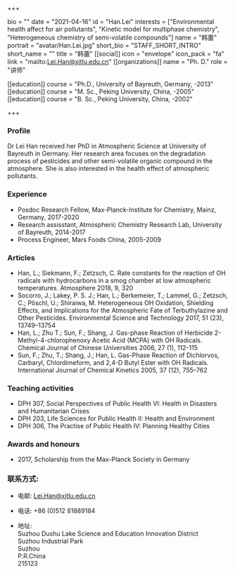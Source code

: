 +++

bio = ""
date = "2021-04-16"
id = "Han.Lei"
interests = ["Environmental health affect for air pollutants", "Kinetic model for multiphase chemistry", "Heterogeneous chemistry of semi-volatile compounds"]
name = "韩蕾"
portrait = "avatar/Han.Lei.jpg"
short_bio = "STAFF_SHORT_INTRO"
short_name = ""
title = "韩蕾"
[[social]]
    icon = "envelope"
    icon_pack = "fa"
    link = "mailto:Lei.Han@xjtlu.edu.cn"
[[organizations]]
    name = "Ph. D."
    role = "讲师"

[[education]]
    course = "Ph.D., University of Bayreuth, Germany, -2013"
[[education]]
    course = "M. Sc., Peking University, China, -2005"
[[education]]
    course = "B. Sc., Peking University, China, -2002"

+++


<!-- Research Team Begins -->


<!-- Research Team Ends -->


<!-- Alumni Begins -->
<!-- Alumni Ends -->


<!-- Teaching Begins -->


<!-- Teaching Ends -->



<!-- XJTLU Profile Begins -->

### Profile

Dr Lei Han received her PhD in Atmospheric Science at University of Bayreuth in Germany. Her research area focuses on the degradation process of pesticides and other semi-volatile organic compound in the atmosphere. She is also interested in the health effect of atmospheric pollutants. 

###  Experience

<ul> <li> Posdoc Research Fellow, Max-Planck-Institute for Chemistry, Mainz, Germany, 2017-2020 </li><li> Research assisstant, Atmospheric Chemistry Research Lab, University of Bayreuth, 2014-2017 </li><li> Process Engineer, Mars Foods China, 2005-2009 </li> </ul>

###  Articles

<ul> <li> Han, L.; Siekmann, F.; Zetzsch, C. Rate constants for the reaction of OH radicals with hydrocarbons in a smog chamber at low atmospheric temperatures. Atmosphere 2018, 9, 320 </li><li> Socorro, J.; Lakey, P. S. J.; Han, L.; Berkemeier, T.; Lammel, G.; Zetzsch, C.; Pöschl, U.; Shiraiwa, M. Heterogeneous OH Oxidation, Shielding Effects, and Implications for the Atmospheric Fate of Terbuthylazine and Other Pesticides. Environmental Science and Technology 2017, 51 (23), 13749–13754 </li><li> Han, L.; Zhu T.; Sun, F.; Shang, J. Gas-phase Reaction of Herbicide 2-Methyl-4-chlorophenoxy Acetic Acid (MCPA) with OH Radicals. Chemical Journal of Chinese Universities 2006, 27 (1), 112-115 </li><li> Sun, F.; Zhu, T.; Shang, J.; Han, L. Gas-Phase Reaction of Dichlorvos, Carbaryl, Chlordimeform, and 2,4-D Butyl Ester with OH Radicals. International Journal of Chemical Kinetics 2005, 37 (12), 755–762 </li> </ul>

###  Teaching activities

<ul> <li> DPH 307, Social Perspectives of Public Health VI: Health in Disasters and Humanitarian Crises </li><li> DPH 203, Life Sciences for Public Health II: Health and Environment </li><li> DPH 306,  The Practise of Public Health IV: Planning Healthy Cities </li> </ul>

###  Awards and honours

<ul> <li> 2017, Scholarship from the Max-Planck Society in Germany </li> </ul>


### 联系方式:

 - 电邮: Lei.Han@xjtlu.edu.cn

 - 电话: +86 (0)512 81889184 

 - 地址: <br> Suzhou Dushu Lake Science and Education Innovation District <br> Suzhou Industrial Park <br> Suzhou <br> P.R.China<br> 215123<br><br>


<!-- XJTLU Profile Ends -->

